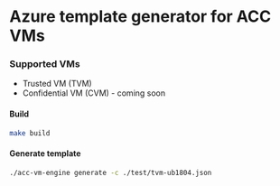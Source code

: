 # Azure template generator for ACC VMs

### Supported VMs
- Trusted VM (TVM)
- Confidential VM (CVM) - coming soon

#### Build
```sh
make build
```

#### Generate template
```sh
./acc-vm-engine generate -c ./test/tvm-ub1804.json
```
